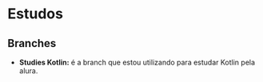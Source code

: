 # Estudos

## Branches

- **Studies Kotlin:** é a branch que estou utilizando para estudar Kotlin pela alura.


